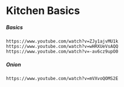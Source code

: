 # Kitchen Basics

##### Basics

```
https://www.youtube.com/watch?v=ZJy1ajvMU1k
https://www.youtube.com/watch?v=wHRXUeVsAQQ
https://www.youtube.com/watch?v=-av6cz9upO0
```

##### Onion

```
https://www.youtube.com/watch?v=mVXvoQOMS2E
```

##### 







